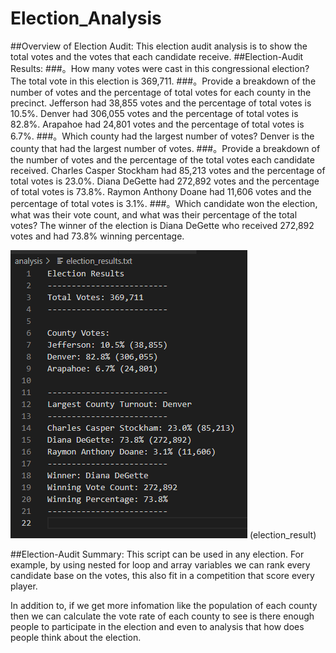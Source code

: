# Election_Analysis
##Overview of Election Audit:
This election audit analysis is to show the total votes and the votes that each candidate receive. 
##Election-Audit Results:
###。How many votes were cast in this congressional election?
The total vote in this election is 369,711.
###。Provide a breakdown of the number of votes and the percentage of total votes for each county in the precinct.
Jefferson had 38,855 votes and the percentage of total votes is 10.5%.
Denver had 306,055 votes and the percentage of total votes is 82.8%.
Arapahoe had 24,801 votes and the percentage of total votes is 6.7%.
###。Which county had the largest number of votes?
Denver is the county that had the largest number of votes.
###。Provide a breakdown of the number of votes and the percentage of the total votes each candidate received.
Charles Casper Stockham had 85,213 votes and the percentage of total votes is 23.0%.
Diana DeGette had 272,892 votes and the percentage of total votes is 73.8%.
Raymon Anthony Doane had 11,606 votes and the percentage of total votes is 3.1%.
###。Which candidate won the election, what was their vote count, and what was their percentage of the total votes?
The winner of the election is Diana DeGette who received 272,892 votes and had 73.8% winning percentage.

![election_result](resources/election_result_in_txt_file.png) 
(election_result)

##Election-Audit Summary:
This script can be used in any election.
For example, by using nested for loop and array variables we can rank every candidate base on the votes, this also fit in a competition that score every player.

In addition to, if we get more infomation like the population of each county then we can calculate the vote rate of each county to see is there enough people to participate in the election and even to analysis that how does people think about the election.